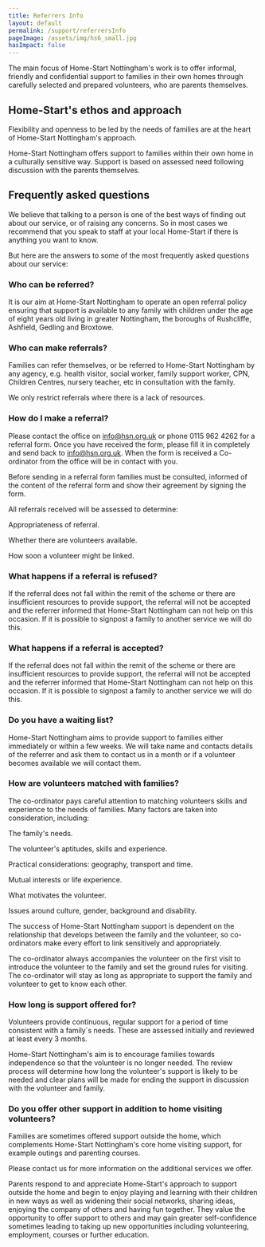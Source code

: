 ```yaml
---
title: Referrers Info
layout: default
permalink: /support/referrersInfo
pageImage: /assets/img/hs6_small.jpg
hasImpact: false
---
```


The main focus of Home-Start Nottingham's work is to offer informal, friendly and confidential support to families in their own homes through carefully selected and prepared volunteers, who are parents themselves.

## Home-Start's ethos and approach

Flexibility and openness to be led by the needs of families are at the heart of Home-Start Nottingham's approach.

Home-Start Nottingham offers support to families within their own home in a culturally sensitive way. Support is based on assessed need following discussion with the parents themselves.

## Frequently asked questions

We believe that talking to a person is one of the best ways of finding out about our service, or of raising any concerns. So in most cases we recommend that you speak to staff at your local Home-Start if there is anything you want to know.

But here are the answers to some of the most frequently asked questions about our service:

### Who can be referred?

It is our aim at Home-Start Nottingham to operate an open referral policy ensuring that support is available to any family with children under the age of eight years old living in greater Nottingham, the boroughs of Rushcliffe, Ashfield, Gedling and Broxtowe.

### Who can make referrals?

Families can refer themselves, or be referred to Home-Start Nottingham by any agency, e.g. health visitor, social worker, family support worker, CPN, Children Centres, nursery teacher, etc in consultation with the family.

We only restrict referrals where there is a lack of resources.

### How do I make a referral?

Please contact the office on info@hsn.org.uk or phone 0115 962 4262 for a referral form. Once you have received the form, please fill it in completely and send back to info@hsn.org.uk. When the form is received a Co-ordinator from the office will be in contact with you.

Before sending in a referral form families must be consulted, informed of the content of the referral form and show their agreement by signing the form.

All referrals received will be assessed to determine:

Appropriateness of referral.

Whether there are volunteers available.

How soon a volunteer might be linked.

### What happens if a referral is refused?

If the referral does not fall within the remit of the scheme or there are insufficient resources to provide support, the referral will not be accepted and the referrer informed that Home-Start Nottingham can not help on this occasion. If it is possible to signpost a family to another service we will do this.

### What happens if a referral is accepted?

If the referral does not fall within the remit of the scheme or there are insufficient resources to provide support, the referral will not be accepted and the referrer informed that Home-Start Nottingham can not help on this occasion. If it is possible to signpost a family to another service we will do this.

### Do you have a waiting list?

Home-Start Nottingham aims to provide support to families either immediately or within a few weeks. We will take name and contacts details of the referrer and ask them to contact us in a month or if a volunteer becomes available we will contact them.

### How are volunteers matched with families?

The co-ordinator pays careful attention to matching volunteers skills and experience to the needs of families. Many factors are taken into consideration, including:

The family's needs.

The volunteer's aptitudes, skills and experience.

Practical considerations: geography, transport and time.

Mutual interests or life experience.

What motivates the volunteer.

Issues around culture, gender, background and disability.

The success of Home-Start Nottingham support is dependent on the relationship that develops between the family and the volunteer, so co-ordinators make every effort to link sensitively and appropriately.

The co-ordinator always accompanies the volunteer on the first visit to introduce the volunteer to the family and set the ground rules for visiting. The co-ordinator will stay as long as appropriate to support the family and volunteer to get to know each other.

### How long is support offered for?

Volunteers provide continuous, regular support for a period of time consistent with a family`s needs. These are assessed initially and reviewed at least every 3 months.

Home-Start Nottingham's aim is to encourage families towards independence so that the volunteer is no longer needed. The review process will determine how long the volunteer's support is likely to be needed and clear plans will be made for ending the support in discussion with the volunteer and family.

### Do you offer other support in addition to home visiting volunteers?

Families are sometimes offered support outside the home, which complements Home-Start Nottingham's core home visiting support, for example outings and parenting courses.

Please contact us for more information on the additional services we offer.

Parents respond to and appreciate Home-Start's approach to support outside the home and begin to enjoy playing and learning with their children in new ways as well as widening their social networks, sharing ideas, enjoying the company of others and having fun together. They value the opportunity to offer support to others and may gain greater self-confidence sometimes leading to taking up new opportunities including volunteering, employment, courses or further education.
